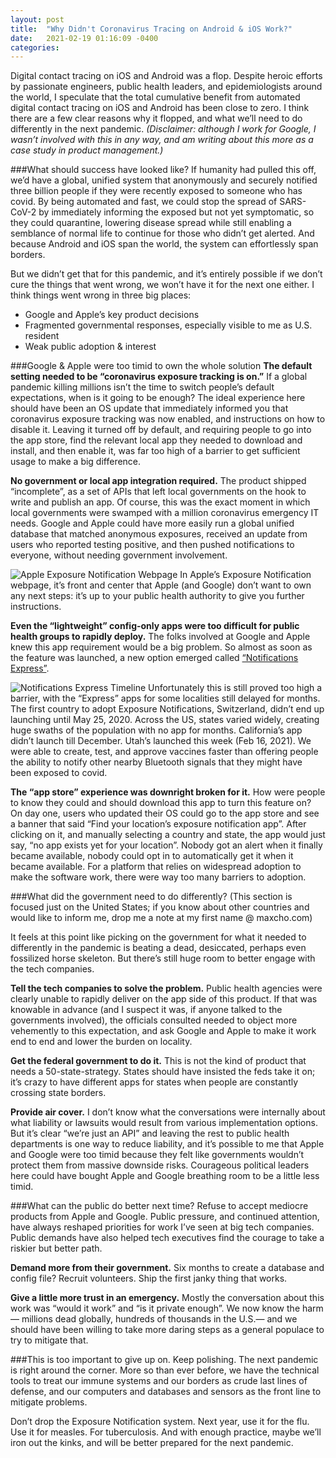 ```yaml
---
layout: post
title:  "Why Didn't Coronavirus Tracing on Android & iOS Work?"
date:   2021-02-19 01:16:09 -0400
categories: 
---
```

Digital contact tracing on iOS and Android was a flop. Despite heroic efforts by passionate engineers, public health leaders, and epidemiologists around the world, I speculate that the total cumulative benefit from automated digital contact tracing on iOS and Android has been close to zero. I think there are a few clear reasons why it flopped, and what we’ll need to do differently in the next pandemic. *(Disclaimer: although I work for Google, I wasn’t involved with this in any way, and am writing about this more as a case study in product management.)*

###What should success have looked like?
If humanity had pulled this off, we’d have a global, unified system that anonymously and securely notified three billion people if they were recently exposed to someone who has covid. By being automated and fast, we could stop the spread of SARS-CoV-2 by immediately informing the exposed but not yet symptomatic, so they could quarantine, lowering disease spread while still enabling a semblance of normal life to continue for those who didn’t get alerted. And because Android and iOS span the world, the system can effortlessly span borders.

But we didn’t get that for this pandemic, and it’s entirely possible if we don’t cure the things that went wrong, we won’t have it for the next one either. I think things went wrong in three big places:

- Google and Apple’s key product decisions
- Fragmented governmental responses, especially visible to me as U.S. resident
- Weak public adoption & interest

###Google & Apple were too timid to own the whole solution
**The default setting needed to be “coronavirus exposure tracking is on.”** If a global pandemic killing millions isn’t the time to switch people’s default expectations, when is it going to be enough? The ideal experience here should have been an OS update that immediately informed you that coronavirus exposure tracking was now enabled, and instructions on how to disable it. Leaving it turned off by default, and requiring people to go into the app store, find the relevant local app they needed to download and install, and then enable it, was far too high of a barrier to get sufficient usage to make a big difference.

**No government or local app integration required.** The product shipped “incomplete”, as a set of APIs that left local governments on the hook to write and publish an app. Of course, this was the exact moment in which local governments were swamped with a million coronavirus emergency IT needs. Google and Apple could have more easily run a global unified database that matched anonymous exposures, received an update from users who reported testing positive, and then pushed notifications to everyone, without needing government involvement.

![Apple Exposure Notification Webpage](img/apple_exposure_webpage.png)
In Apple’s Exposure Notification webpage, it’s front and center that Apple (and Google) don’t want to own any next steps: it’s up to your public health authority to give you further instructions.

**Even the “lightweight” config-only apps were too difficult for public health groups to rapidly deploy.** The folks involved at Google and Apple knew this app requirement would be a big problem. So almost as soon as the feature was launched, a new option emerged called [“Notifications Express”](https://developer.apple.com/documentation/exposurenotification/supporting_exposure_notifications_express).

![Notifications Express Timeline](img/public_health.png)
Unfortunately this is still proved too high a barrier, with the “Express” apps for some localities still delayed for months. The first country to adopt Exposure Notifications, Switzerland, didn’t end up launching until May 25, 2020. Across the US, states varied widely, creating huge swaths of the population with no app for months. California’s app didn’t launch till December. Utah’s launched this week (Feb 16, 2021). We were able to create, test, and approve vaccines faster than offering people the ability to notify other nearby Bluetooth signals that they might have been exposed to covid.

**The “app store” experience was downright broken for it.** How were people to know they could and should download this app to turn this feature on? On day one, users who updated their OS could go to the app store and see a banner that said “Find your location’s exposure notification app”. After clicking on it, and manually selecting a country and state, the app would just say, “no app exists yet for your location”. Nobody got an alert when it finally became available, nobody could opt in to automatically get it when it became available. For a platform that relies on widespread adoption to make the software work, there were way too many barriers to adoption.

###What did the government need to do differently?
(This section is focused just on the United States; if you know about other countries and would like to inform me, drop me a note at my first name @ maxcho.com)

It feels at this point like picking on the government for what it needed to differently in the pandemic is beating a dead, desiccated, perhaps even fossilized horse skeleton. But there’s still huge room to better engage with the tech companies.

**Tell the tech companies to solve the problem.** Public health agencies were clearly unable to rapidly deliver on the app side of this product. If that was knowable in advance (and I suspect it was, if anyone talked to the governments involved), the officials consulted needed to object more vehemently to this expectation, and ask Google and Apple to make it work end to end and lower the burden on locality.

**Get the federal government to do it.** This is not the kind of product that needs a 50-state-strategy. States should have insisted the feds take it on; it’s crazy to have different apps for states when people are constantly crossing state borders.

**Provide air cover.** I don’t know what the conversations were internally about what liability or lawsuits would result from various implementation options. But it’s clear “we’re just an API” and leaving the rest to public health departments is one way to reduce liability, and it’s possible to me that Apple and Google were too timid because they felt like governments wouldn’t protect them from massive downside risks. Courageous political leaders here could have bought Apple and Google breathing room to be a little less timid.

###What can the public do better next time?
Refuse to accept mediocre products from Apple and Google. Public pressure, and continued attention, have always reshaped priorities for work I’ve seen at big tech companies. Public demands have also helped tech executives find the courage to take a riskier but better path.

**Demand more from their government.** Six months to create a database and config file? Recruit volunteers. Ship the first janky thing that works.

**Give a little more trust in an emergency.** Mostly the conversation about this work was “would it work” and “is it private enough”. We now know the harm— millions dead globally, hundreds of thousands in the U.S.— and we should have been willing to take more daring steps as a general populace to try to mitigate that.

###This is too important to give up on. Keep polishing.
The next pandemic is right around the corner. More so than ever before, we have the technical tools to treat our immune systems and our borders as crude last lines of defense, and our computers and databases and sensors as the front line to mitigate problems.

Don’t drop the Exposure Notification system. Next year, use it for the flu. Use it for measles. For tuberculosis. And with enough practice, maybe we’ll iron out the kinks, and will be better prepared for the next pandemic.


